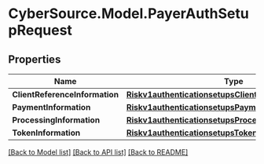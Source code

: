 # CyberSource.Model.PayerAuthSetupRequest
## Properties

Name | Type | Description | Notes
------------ | ------------- | ------------- | -------------
**ClientReferenceInformation** | [**Riskv1authenticationsetupsClientReferenceInformation**](Riskv1authenticationsetupsClientReferenceInformation.md) |  | [optional] 
**PaymentInformation** | [**Riskv1authenticationsetupsPaymentInformation**](Riskv1authenticationsetupsPaymentInformation.md) |  | [optional] 
**ProcessingInformation** | [**Riskv1authenticationsetupsProcessingInformation**](Riskv1authenticationsetupsProcessingInformation.md) |  | [optional] 
**TokenInformation** | [**Riskv1authenticationsetupsTokenInformation**](Riskv1authenticationsetupsTokenInformation.md) |  | [optional] 

[[Back to Model list]](../README.md#documentation-for-models) [[Back to API list]](../README.md#documentation-for-api-endpoints) [[Back to README]](../README.md)

